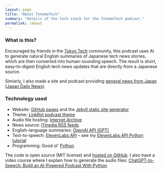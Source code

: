 ```yaml
---
layout: page
title: "About TotemoTech"
summary: "Details of the tech stack for the TotemoTech podcast."
permalink: /about
---
```


### What is this?

Encouraged by friends in the [Tokyo Tech](https://tokyotech.com) community, this podcast uses AI to generate natural English summaries of Japanese tech news stories, which are then converted into human-sounding speech. The result is short, easy-to-digest English tech news updates that are directly from a Japanese source.

Simiarly, I also made a site and podcast providing [general news from Japan (Japan Daily News)](https://japandailynews.com).

### Technology used

* Website: [GitHub pages](https://pages.github.com/) and the [Jekyll static site generator](https://jekyllrb.com/)
* Theme: [LinkRot podcast theme](https://github.com/timklapdor/link-rot)
* Audio file hosting: [Internet Archive](https://archive.org/details/japandailynews/)
* News source: [ITmedia RSS feeds](https://corp.itmedia.co.jp/media/rss_list/)
* English-language summaries: [OpenAI API (GPT)](https://platform.openai.com)
* Text-to-speech: [ElevenLabs API](https://elevenlabs.io/) – see my [ElevenLabs API Python tutorial](https://puppycoding.com/2023/08/24/elevenlabs-api-python-tutorial/)
* Programming: Good ol' [Python](https://www.python.org)

The code is open source (MIT license) and [hosted on GitHub](https://github.com/tagawa/JapanDailyNews). I also have a video course where I explain how to generate the audio files: [ChatGPT-to-Speech: Build an AI-Powered Podcast With Python](https://www.udemy.com/course/ai-chatgpt-to-speech-with-python/?referralCode=6F94B03A927734DA0043)

